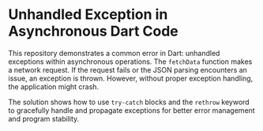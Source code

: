 # Unhandled Exception in Asynchronous Dart Code

This repository demonstrates a common error in Dart: unhandled exceptions within asynchronous operations.  The `fetchData` function makes a network request. If the request fails or the JSON parsing encounters an issue, an exception is thrown.  However, without proper exception handling, the application might crash.

The solution shows how to use `try-catch` blocks and the `rethrow` keyword to gracefully handle and propagate exceptions for better error management and program stability.